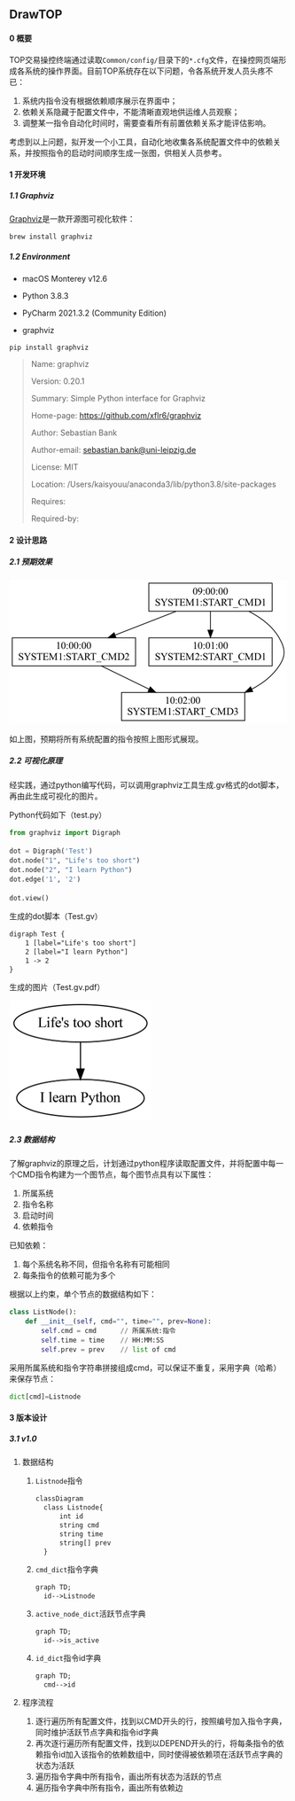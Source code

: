 ## DrawTOP

#### 0 概要

TOP交易操控终端通过读取`Common/config/`目录下的`*.cfg`文件，在操控网页端形成各系统的操作界面。目前TOP系统存在以下问题，令各系统开发人员头疼不已：

1. 系统内指令没有根据依赖顺序展示在界面中；
2. 依赖关系隐藏于配置文件中，不能清晰直观地供运维人员观察；
3. 调整某一指令自动化时间时，需要查看所有前置依赖关系才能评估影响。

考虑到以上问题，拟开发一个小工具，自动化地收集各系统配置文件中的依赖关系，并按照指令的启动时间顺序生成一张图，供相关人员参考。



#### 1 开发环境

##### 1.1 Graphviz

[Graphviz](http://www.graphviz.org/)是一款开源图可视化软件：

```shell
brew install graphviz
```

##### 1.2 Environment

* macOS Monterey v12.6

* Python 3.8.3
* PyCharm 2021.3.2 (Community Edition)

* graphviz

```shell
pip install graphviz
```

> Name: graphviz
>
> Version: 0.20.1
>
> Summary: Simple Python interface for Graphviz
>
> Home-page: https://github.com/xflr6/graphviz
>
> Author: Sebastian Bank
>
> Author-email: sebastian.bank@uni-leipzig.de
>
> License: MIT
>
> Location: /Users/kaisyouu/anaconda3/lib/python3.8/site-packages
>
> Requires: 
>
> Required-by: 



#### 2 设计思路

##### 2.1 预期效果

![test.gv](README.assets/test.gv.png)

如上图，预期将所有系统配置的指令按照上图形式展现。

##### 2.2 可视化原理

经实践，通过python编写代码，可以调用graphviz工具生成.gv格式的dot脚本，再由此生成可视化的图片。

Python代码如下（test.py）

```python
from graphviz import Digraph

dot = Digraph('Test')
dot.node("1", "Life's too short")
dot.node("2", "I learn Python")
dot.edge('1', '2')

dot.view()
```

生成的dot脚本（Test.gv）

```
digraph Test {
	1 [label="Life's too short"]
	2 [label="I learn Python"]
	1 -> 2
}
```

生成的图片（Test.gv.pdf）

<img src="README.assets/image-20221220145040832.png" alt="image-20221220145040832" style="zoom: 25%;" />

##### 2.3 数据结构

了解graphviz的原理之后，计划通过python程序读取配置文件，并将配置中每一个CMD指令构建为一个图节点，每个图节点具有以下属性：

1. 所属系统
2. 指令名称
3. 启动时间
4. 依赖指令

已知依赖：

1. 每个系统名称不同，但指令名称有可能相同
2. 每条指令的依赖可能为多个

根据以上约束，单个节点的数据结构如下：

```python
class ListNode():
    def __init__(self, cmd="", time="", prev=None):
        self.cmd = cmd		// 所属系统:指令
        self.time = time	// HH:MM:SS
        self.prev = prev	// list of cmd

```

采用所属系统和指令字符串拼接组成cmd，可以保证不重复，采用字典（哈希）来保存节点：

```python
dict[cmd]=Listnode
```

#### 3 版本设计

##### 3.1 v1.0

1. 数据结构

   1. `Listnode`指令

      ```mermaid
      classDiagram
      	class Listnode{
      		int id
      		string cmd
      		string time
      		string[] prev
      	}
      ```

      

   2. `cmd_dict`指令字典

      ```mermaid
      graph TD;
      	id-->Listnode
      ```

   3. `active_node_dict`活跃节点字典

      ```mermaid
      graph TD;
      	id-->is_active
      ```

   4. `id_dict`指令id字典

      ```mermaid
      graph TD;
      	cmd-->id
      ```

      

2. 程序流程

   1. 逐行遍历所有配置文件，找到以CMD开头的行，按照编号加入指令字典，同时维护活跃节点字典和指令id字典
   2. 再次逐行遍历所有配置文件，找到以DEPEND开头的行，将每条指令的依赖指令id加入该指令的依赖数组中，同时使得被依赖项在活跃节点字典的状态为活跃
   3. 遍历指令字典中所有指令，画出所有状态为活跃的节点
   4. 遍历指令字典中所有指令，画出所有依赖边